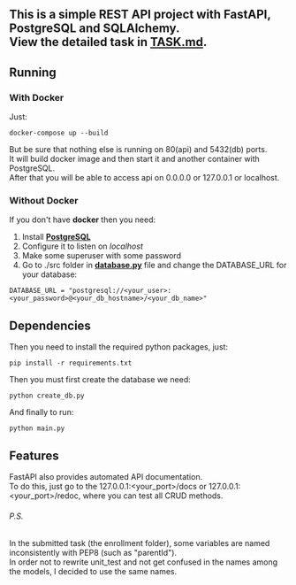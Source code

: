 This is a simple REST API project with FastAPI, PostgreSQL and SQLAlchemy.  
View the detailed task in [TASK.md](./enrollment/Task.md).  
------------
Running  
------------
### With Docker ###
Just:
~~~
docker-compose up --build
~~~
But be sure that nothing else is running on 80(api) and 5432(db) ports.  
It will build docker image and then start it and another container with PostgreSQL.  
After that you will be able to access api on 0.0.0.0 or 127.0.0.1 or localhost.

### Without Docker ###
If you don't have **docker** then you need:
1. Install **[PostgreSQL](https://www.postgresql.org)**
2. Configure it to listen on *localhost*
3. Make some superuser with some password
4. Go to ./src folder in **[database.py](./app/database.py)** file and change the DATABASE_URL for your database:
~~~
DATABASE_URL = "postgresql://<your_user>:<your_password>@<your_db_hostname>/<your_db_name>"
~~~

Dependencies
------------
Then you need to install the required python packages, just:
~~~
pip install -r requirements.txt
~~~

Then you must first create the database we need:
~~~
python create_db.py
~~~

And finally to run:
~~~
python main.py
~~~

Features
------------
FastAPI also provides automated API documentation.  
To do this, just go to the 127.0.0.1:<your_port>/docs or 127.0.0.1:<your_port>/redoc, where you can test all CRUD methods.

###### P.S. ######
In the submitted task (the enrollment folder), some variables are named inconsistently with PEP8 (such as "parentId").  
In order not to rewrite unit_test and not get confused in the names among the models, I decided to use the same names.